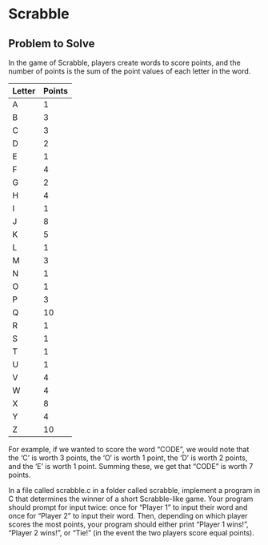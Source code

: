 # Scrabble

## Problem to Solve

In the game of Scrabble, players create words to score points, and the number of points is the sum of the point values
of each letter in the word.

| Letter | Points |
|--------|--------|
| A      | 1      |
| B      | 3      |
| C      | 3      |
| D      | 2      |
| E      | 1      |
| F      | 4      |
| G      | 2      |
| H      | 4      |
| I      | 1      |
| J      | 8      |
| K      | 5      |
| L      | 1      |
| M      | 3      |
| N      | 1      |
| O      | 1      |
| P      | 3      |
| Q      | 10     |
| R      | 1      |
| S      | 1      |
| T      | 1      |
| U      | 1      |
| V      | 4      |
| W      | 4      |
| X      | 8      |
| Y      | 4      |
| Z      | 10     |

For example, if we wanted to score the word “CODE”, we would note that the ‘C’ is worth 3 points, the ‘O’ is worth 1
point, the ‘D’ is worth 2 points, and the ‘E’ is worth 1 point. Summing these, we get that “CODE” is worth 7 points.

In a file called scrabble.c in a folder called scrabble, implement a program in C that determines the winner of a short
Scrabble-like game. Your program should prompt for input twice: once for “Player 1” to input their word and once for
“Player 2” to input their word. Then, depending on which player scores the most points, your program should either print
“Player 1 wins!”, “Player 2 wins!”, or “Tie!” (in the event the two players score equal points).

